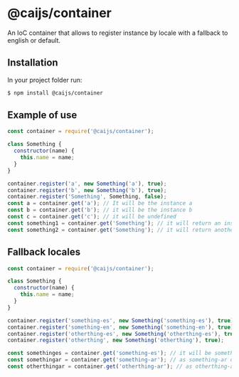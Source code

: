 # @caijs/container

An IoC container that allows to register instance by locale with a fallback to english or default. 

## Installation

In your project folder run:

```bash
$ npm install @caijs/container
```

## Example of use

```javascript
const container = require('@caijs/container');

class Something {
  constructor(name) {
    this.name = name;
  }
}

container.register('a', new Something('a'), true);
container.register('b', new Something('b'), true);
container.register('Something', Something, false);
const a = container.get('a'); // It will be the instance a
const b = container.get('b'); // it will be the instance b
const c = container.get('c'); // it will be undefined
const something1 = container.get('Something'); // it will return an instance of Something
const something2 = container.get('Something'); // it will return another instance of Something
```

## Fallback locales
```javascript
const container = require('@caijs/container');

class Something {
  constructor(name) {
    this.name = name;
  }
}

container.register('something-es', new Something('something-es'), true);
container.register('something-en', new Something('something-en'), true);
container.register('otherthing-es', new Something('otherthing-es'), true);
container.register('otherthing', new Something('otherthing'), true);

const somethinges = container.get('something-es'); // it will be something-es
const somethingar = container.get('something-ar'); // as something-ar does not exists, it return something-en
const otherthingar = container.get('otherthing-ar'); // as otherthing-ar does not exists, neither otherthing-en, return otherthing
```
